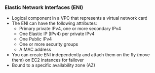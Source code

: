 ### Elastic Network Interfaces (ENI)

- Logical component in a VPC that represents a
virtual network card
- The ENI can have the following attributes:
  - Primary private IPv4, one or more secondary IPv4
  - One Elastic IP (IPv4) per private IPv4
  - One Public IPv4
  - One or more security groups
  - A MAC address
- You can create ENI independently and attach
them on the fly (move them) on EC2 instances
for failover
- Bound to a specific availability zone (AZ)